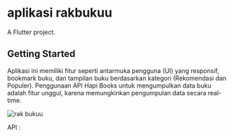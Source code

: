 # aplikasi rakbukuu

A Flutter project.

## Getting Started
Aplikasi ini memiliki fitur seperti antarmuka pengguna (UI) yang responsif, bookmark buku, dan tampilan buku berdasarkan kategori (Rekomendasi dan Populer). Penggunaan API Hapi Books untuk mengumpulkan data buku adalah fitur unggul, karena memungkinkan pengumpulan data secara real-time.

![rak bukuu](https://github.com/user-attachments/assets/7e16db7a-ad1d-449c-8240-fc66da1eb97d)

API : 
